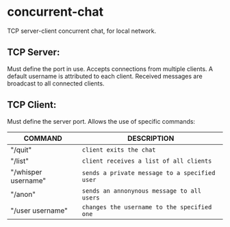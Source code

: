 # concurrent-chat
TCP server-client concurrent chat, for local network.

## TCP Server:
Must define the port in use.
Accepts connections from multiple clients.
A default username is attributed to each client.
Received messages are broadcast to all connected clients.

## TCP Client:
Must define the server port.
Allows the use of specific commands:

|COMMAND                 |DESCRIPTION                    |
|------------------------|-------------------------------|
|"/quit"                 |`client exits the chat`                |
|"/list"                 |`client receives a list of all clients`            |
|"/whisper username"     |`sends a private message to a specified user`|
| "/anon"		             |`sends an annonynous message to all users`|
|"/user username"        |`changes the username to the specified one` |
